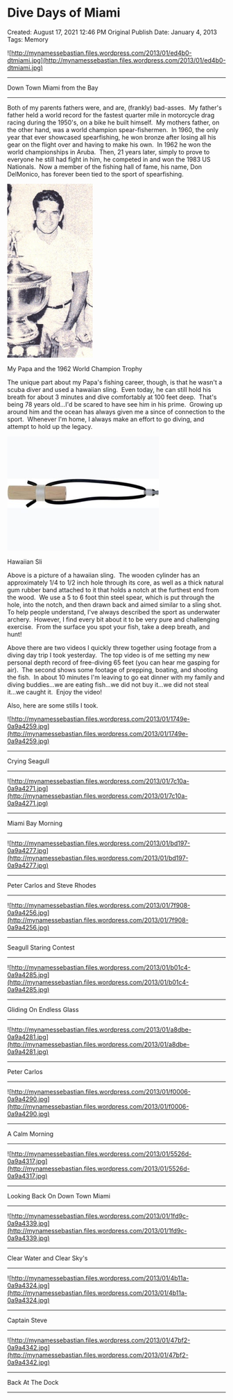 # Dive Days of Miami

Created: August 17, 2021 12:46 PM
Original Publish Date: January 4, 2013
Tags: Memory

![http://mynamessebastian.files.wordpress.com/2013/01/ed4b0-dtmiami.jpg](http://mynamessebastian.files.wordpress.com/2013/01/ed4b0-dtmiami.jpg)

---

Down Town Miami from the Bay

---

Both of my parents fathers were, and are, (frankly) bad-asses.  My father's father held a world record for the fastest quarter mile in motorcycle drag racing during the 1950's, on a bike he built himself.  My mothers father, on the other hand, was a world champion spear-fishermen.  In 1960, the only year that ever showcased spearfishing, he won bronze after losing all his gear on the flight over and having to make his own.  In 1962 he won the world championships in Aruba.  Then, 21 years later, simply to prove to everyone he still had fight in him, he competed in and won the 1983 US Nationals.  Now a member of the fishing hall of fame, his name, Don DelMonico, has forever been tied to the sport of spearfishing.

![My Papa and the 1962 World Champion Trophy](notion-import/writing/Writing%208e79ce15b0f5476c8359f01b8daaa835/Blogs%20b243d8016e094db7a64e51a987b86d99/sebastianscholl%20com%208a3e8a39a31447d1b19ff195488f3ac5/Dive%20Days%20of%20Miami%209c80068e86724349849f96b7e1a75c0f/Untitled.png)

My Papa and the 1962 World Champion Trophy

The unique part about my Papa's fishing career, though, is that he wasn't a scuba diver and used a hawaiian sling.  Even today, he can still hold his breath for about 3 minutes and dive comfortably at 100 feet deep.  That's being 78 years old...I'd be scared to have see him in his prime.  Growing up around him and the ocean has always given me a since of connection to the sport.  Whenever I'm home, I always make an effort to go diving, and attempt to hold up the legacy.

![Hawaiian Sli](notion-import/writing/Writing%208e79ce15b0f5476c8359f01b8daaa835/Blogs%20b243d8016e094db7a64e51a987b86d99/sebastianscholl%20com%208a3e8a39a31447d1b19ff195488f3ac5/Dive%20Days%20of%20Miami%209c80068e86724349849f96b7e1a75c0f/Untitled%201.png)

Hawaiian Sli

Above is a picture of a hawaiian sling.  The wooden cylinder has an approximately 1/4 to 1/2 inch hole through its core, as well as a thick natural gum rubber band attached to it that holds a notch at the furthest end from the wood.  We use a 5 to 6 foot thin steel spear, which is put through the hole, into the notch, and then drawn back and aimed similar to a sling shot.  To help people understand, I've always described the sport as underwater archery.  However, I find every bit about it to be very pure and challenging exercise.  From the surface you spot your fish, take a deep breath, and hunt!

Above there are two videos I quickly threw together using footage from a diving day trip I took yesterday.  The top video is of me setting my new personal depth record of free-diving 65 feet (you can hear me gasping for air).  The second shows some footage of prepping, boating, and shooting the fish.  In about 10 minutes I'm leaving to go eat dinner with my family and diving buddies...we are eating fish...we did not buy it...we did not steal it...we caught it.  Enjoy the video!

Also, here are some stills I took.

![http://mynamessebastian.files.wordpress.com/2013/01/1749e-0a9a4259.jpg](http://mynamessebastian.files.wordpress.com/2013/01/1749e-0a9a4259.jpg)

---

Crying Seagull

---

![http://mynamessebastian.files.wordpress.com/2013/01/7c10a-0a9a4271.jpg](http://mynamessebastian.files.wordpress.com/2013/01/7c10a-0a9a4271.jpg)

---

Miami Bay Morning

---

![http://mynamessebastian.files.wordpress.com/2013/01/bd197-0a9a4277.jpg](http://mynamessebastian.files.wordpress.com/2013/01/bd197-0a9a4277.jpg)

---

Peter Carlos and Steve Rhodes

---

![http://mynamessebastian.files.wordpress.com/2013/01/7f908-0a9a4256.jpg](http://mynamessebastian.files.wordpress.com/2013/01/7f908-0a9a4256.jpg)

---

Seagull Staring Contest

---

![http://mynamessebastian.files.wordpress.com/2013/01/b01c4-0a9a4285.jpg](http://mynamessebastian.files.wordpress.com/2013/01/b01c4-0a9a4285.jpg)

---

Gliding On Endless Glass

---

![http://mynamessebastian.files.wordpress.com/2013/01/a8dbe-0a9a4281.jpg](http://mynamessebastian.files.wordpress.com/2013/01/a8dbe-0a9a4281.jpg)

---

Peter Carlos

---

![http://mynamessebastian.files.wordpress.com/2013/01/f0006-0a9a4290.jpg](http://mynamessebastian.files.wordpress.com/2013/01/f0006-0a9a4290.jpg)

---

A Calm Morning

---

![http://mynamessebastian.files.wordpress.com/2013/01/5526d-0a9a4317.jpg](http://mynamessebastian.files.wordpress.com/2013/01/5526d-0a9a4317.jpg)

---

Looking Back On Down Town Miami

---

![http://mynamessebastian.files.wordpress.com/2013/01/1fd9c-0a9a4339.jpg](http://mynamessebastian.files.wordpress.com/2013/01/1fd9c-0a9a4339.jpg)

---

Clear Water and Clear Sky's

---

![http://mynamessebastian.files.wordpress.com/2013/01/4b11a-0a9a4324.jpg](http://mynamessebastian.files.wordpress.com/2013/01/4b11a-0a9a4324.jpg)

---

Captain Steve

---

![http://mynamessebastian.files.wordpress.com/2013/01/47bf2-0a9a4342.jpg](http://mynamessebastian.files.wordpress.com/2013/01/47bf2-0a9a4342.jpg)

---

Back At The Dock

---